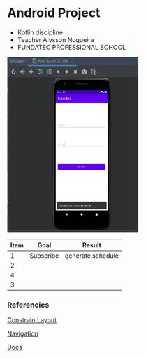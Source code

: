 #  Android Project

* Kotlin discipline
* Teacher Alysson Nogueira
* FUNDATEC PROFESSIONAL SCHOOL

<img src="/app/img/image_2.png" width="300" height="400">

| Item | Goal               | Result                  |
|------|--------------------|-------------------------|
|   1  |Subscribe           |generate schedule        |
|   2  |                    |                         |
|   4  |                    |                         |
|   3  |                    |                         |

### Referencies

[ConstraintLayout](https://developer.android.com/training/constraint-layout?hl=pt_br)

[Navigation](https://developer.android.com/guide/navigation/navigation-getting-started#add-navhostfragment)

[Docs](https://kotlinlang.org/docs/basic-syntax.html)
